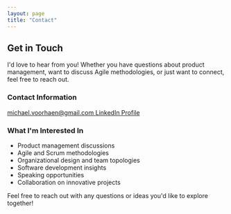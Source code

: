 ```yaml
---
layout: page
title: "Contact"
---
```


## Get in Touch

I'd love to hear from you! Whether you have questions about product management, want to discuss Agile methodologies, or just want to connect, feel free to reach out.

### Contact Information

<div class="contact-links">
  <a href="mailto:michael.voorhaen@gmail.com" class="contact-link">
    <i class="fas fa-envelope"></i> michael.voorhaen@gmail.com
  </a>
  
  <a href="https://www.linkedin.com/in/michaelvoorhaen/" class="contact-link" target="_blank" rel="noopener">
    <i class="fab fa-linkedin"></i> LinkedIn Profile
  </a>
</div>

### What I'm Interested In

- Product management discussions
- Agile and Scrum methodologies
- Organizational design and team topologies
- Software development insights
- Speaking opportunities
- Collaboration on innovative projects

Feel free to reach out with any questions or ideas you'd like to explore together!
